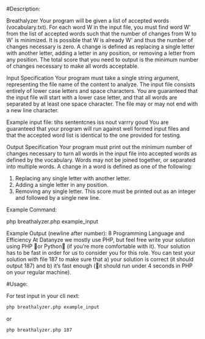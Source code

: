 #Description:

Breathalyzer
Your program will be given a list of accepted words (vocabulary.txt). For each word W in the input file, you must find word W' from the list of accepted words such that the number of changes from W to W' is minimized. It is possible that W is already W' and thus the number of changes necessary is zero. A change is defined as replacing a single letter with another letter, adding a letter in any position, or removing a letter from any position. The total score that you need to output is the minimum number of changes necessary to make all words acceptable. 


Input Specification
Your program must take a single string argument, representing the file name of the content to analyze. The input file consists entirely of lower case letters and space characters. You are guaranteed that the input file will start with a lower case letter, and that all words are separated by at least one space character. The file may or may not end with a new line character. 

Example input file:
tihs sententcnes iss nout varrry goud
You are guaranteed that your program will run against well formed input files and that the accepted word list is identical to the one provided for testing. 


Output Specification
Your program must print out the minimum number of changes necessary to turn all words in the input file into accepted words as defined by the vocabulary. Words may not be joined together, or separated into multiple words. A change in a word is defined as one of the following:
1. Replacing any single letter with another letter.
2. Adding a single letter in any position.
3. Removing any single letter.
This score must be printed out as an integer and followed by a single new line. 

Example Command:

php breathalyzer.php example_input

Example Output (newline after number):
8
Programming Language and Efficiency
At Datanyze we mostly use PHP, but feel free write your solution using PHP or Python (if you’re more comfortable with it). Your solution has to be fast in order for us to consider you for this role. You can test your solution with file 187 to make sure that a) your solution is correct (it should output 187) and b) it’s fast enough (it should run under 4 seconds in PHP on your regular machine).


#Usage:

For test input in your cli next:
```bash
php breathalyzer.php example_input
```
or
```bash
php breathalyzer.php 187
```
